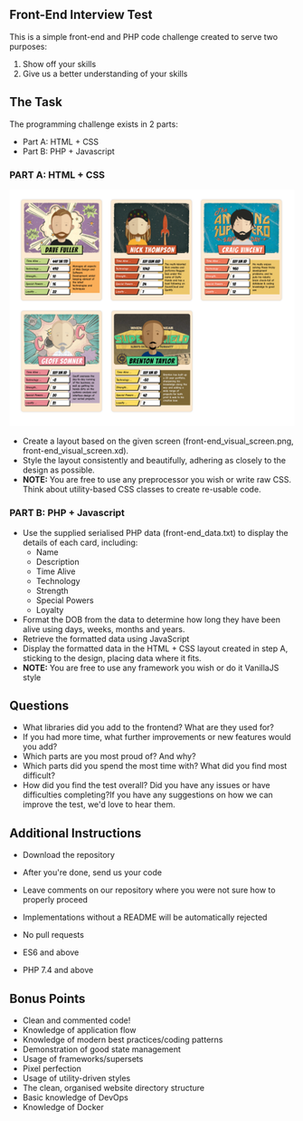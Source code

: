 ## Front-End Interview Test

This is a simple front-end and PHP code challenge created to serve two purposes:

1. Show off your skills
2. Give us a better understanding of your skills

## The Task

The programming challenge exists in 2 parts:

- Part A: HTML + CSS
- Part B: PHP + Javascript

### PART A: HTML + CSS

![front-end_visual_screen](front-end_visual_screen.png)

- Create a layout based on the given screen (front-end_visual_screen.png, front-end_visual_screen.xd).
- Style the layout consistently and beautifully, adhering as closely to the design as possible.
- **NOTE:** You are free to use any preprocessor you wish or write raw CSS. Think about utility-based CSS classes to create re-usable code.

### PART B: PHP + Javascript

- Use the supplied serialised PHP data (front-end_data.txt) to display the details of each card, including:
  - Name 
  - Description
  - Time Alive
  - Technology
  - Strength
  - Special Powers
  - Loyalty
- Format the DOB from the data to determine how long they have been alive using days, weeks, months and years.
- Retrieve the formatted data using JavaScript
- Display the formatted data in the HTML + CSS layout created in step A, sticking to the design, placing data where it fits.
- **NOTE:** You are free to use any framework you wish or do it VanillaJS style

## Questions

- What libraries did you add to the frontend? What are they used for?
- If you had more time, what further improvements or new features would you add?
- Which parts are you most proud of? And why?
- Which parts did you spend the most time with? What did you find most difficult?
- How did you find the test overall? Did you have any issues or have difficulties completing?If you have any suggestions on how we can improve the test, we'd love to hear them.

## Additional Instructions

- Download the repository

- After you're done, send us your code
- Leave comments on our repository where you were not sure how to properly proceed
- Implementations without a README will be automatically rejected
- No pull requests
- ES6 and above
- PHP 7.4 and above

## Bonus Points

- Clean and commented code!
- Knowledge of application flow
- Knowledge of modern best practices/coding patterns
- Demonstration of good state management
- Usage of frameworks/supersets
- Pixel perfection
- Usage of utility-driven styles
- The clean, organised website directory structure
- Basic knowledge of DevOps
- Knowledge of Docker
